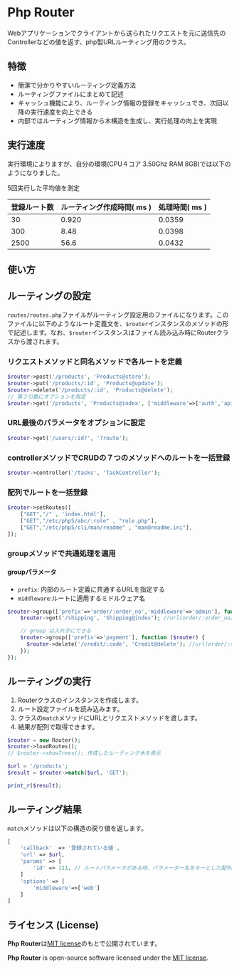 # Php Router

Webアプリケーションでクライアントから送られたリクエストを元に送信先のControllerなどの値を返す、php製URLルーティング用のクラス。

## 特徴

- 簡潔で分かりやすいルーティング定義方法
- ルーティングファイルにまとめて記述
- キャッシュ機能により、ルーティング情報の登録をキャッシュでき、次回以降の実行速度を向上できる
- 内部ではルーティング情報から木構造を生成し、実行処理の向上を実現

## 実行速度

実行環境によりますが、自分の環境(CPU４コア 3.50Ghz RAM 8GB)では以下のようになりました。

5回実行した平均値を測定

| 登録ルート数 | ルーティング作成時間( ms ) | 処理時間( ms ) |
| ------------ | -------------------------- | -------------- |
| 30           | 0.920                      | 0.0359         |
| 300          | 8.48                       | 0.0398         |
| 2500         | 56.6                       | 0.0432         |



## 使い方

## ルーティングの設定

`routes/routes.php`ファイルがルーティング設定用のファイルになります。このファイルに以下のようなルート定義文を、`$router`インスタンスのメソッドの形で記述します。なお、`$router`インスタンスはファイル読み込み時にRouterクラスから渡されます。

### リクエストメソッドと同名メソッドで各ルートを定義

```php
$router->post('/products', 'Products@store');
$router->put('/products/:id', 'Products@update');
$router->delete('/products/:id', 'Products@delete');
// 第３引数にオプションを指定
$router->get('/products', 'Products@index', ['middleware'=>['auth','api']]);
```

### URL最後のパラメータをオプションに設定

```php
$router->get('/users/:id?', '?route');
```

### controllerメソッドでCRUDの７つのメソッドへのルートを一括登録

```php
$router->controller('/tasks', 'TaskController');
```

### 配列でルートを一括登録

```php
$router->setRoutes([
    ["GET","/" , 'index.html'],
    ["GET","/etc/php5/abc/:role" , "role.php"],
    ["GET","/etc/php5/cli/man/readme" , "man@readme.ini"],
]);
```

### groupメソッドで共通処理を適用

#### groupパラメータ

- `prefix`: 内部のルート定義に共通するURLを指定する
- `middleware`:ルートに適用するミドルウェア名

```php
$router->group(['prefix'=>'order/:order_no','middleware'=>'admin'], function ($router) {
    $router->get('/shipping', 'Shipping@index'); //url(order/:order_no/shipping)

    // group は入れ子にできる
    $router->group(['prefix'=>'payment'], function ($router) {
      $router->delete('/credit/:code', 'Credit@delete'); //url(order/:order_no/credit/:code)
    });
});
```

## ルーティングの実行

1. Routerクラスのインスタンスを作成します。
2. ルート設定ファイルを読み込みます。
3. クラスの`match`メソッドにURLとリクエストメソッドを渡します。
4. 結果が配列で取得できます。

```php
$router = new Router();
$router->loadRoutes();
// $router->showTrees(); 作成したルーティング木を表示

$url = '/products';
$result = $router->match($url, 'GET');

print_r($result);
```

## ルーティング結果

`match`メソッドは以下の構造の戻り値を返します。

```php
[
    'callback'  => '登録されている値',
    'url' => $url,
    'params' => [
        'id' => 111, // ルートパラメータがある時、パラメーター名をキーとした配列を返す
    ]
    'options' => [
        'middleware'=>['web']
    ]
]
```

## 

## ライセンス (License)

**Php Router**は[MIT license](https://opensource.org/licenses/MIT)のもとで公開されています。

**Php Router** is open-source software licensed under the [MIT license](https://opensource.org/licenses/MIT).